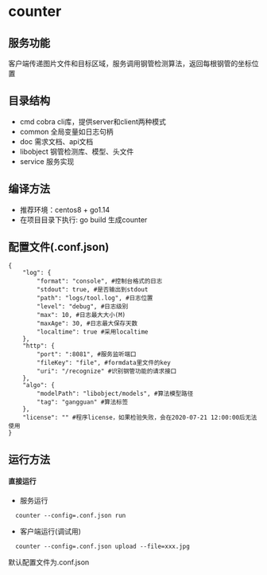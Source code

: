 # counter

## 服务功能
客户端传递图片文件和目标区域，服务调用钢管检测算法，返回每根钢管的坐标位置 

## 目录结构
* cmd cobra cli库，提供server和client两种模式
* common 全局变量如日志句柄
* doc 需求文档、api文档
* libobject 钢管检测库、模型、头文件
* service 服务实现

## 编译方法
* 推荐环境：centos8 + go1.14
* 在项目目录下执行: go build 生成counter

## 配置文件(.conf.json)
```
{
    "log": {
        "format": "console", #控制台格式的日志
        "stdout": true, #是否输出到stdout
        "path": "logs/tool.log", #日志位置
        "level": "debug", #日志级别
        "max": 10, #日志最大大小(M)
        "maxAge": 30, #日志最大保存天数
        "localtime": true #采用localtime
    },
    "http": {
        "port": ":8081", #服务监听端口
        "fileKey": "file", #formdata里文件的key
        "uri": "/recognize" #识别钢管功能的请求接口
    },
    "algo": {
        "modelPath": "libobject/models", #算法模型路径
        "tag": "gangguan" #算法标签
    },
    "license": "" #程序license，如果检验失败，会在2020-07-21 12:00:00后无法使用
}
```

## 运行方法
#### 直接运行
* 服务运行
```
  counter --config=.conf.json run
```
* 客户端运行(调试用)
```
  counter --config=.conf.json upload --file=xxx.jpg
```
  默认配置文件为.conf.json



